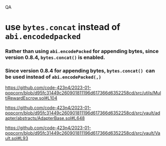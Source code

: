 QA  


# use  `bytes.concat` instead of `abi.encodedpacked`

### Rather than using `abi.encodePacked` for appending bytes, since version 0.8.4, `bytes.concat()` is enabled.

### Since version 0.8.4 for appending bytes, `bytes.concat() `can be used instead of `abi.encodePacked(,)`



https://github.com/code-423n4/2023-01-popcorn/blob/d95fc31449c260901811196d617366d6352258cd/src/utils/MultiRewardEscrow.sol#L104

https://github.com/code-423n4/2023-01-popcorn/blob/d95fc31449c260901811196d617366d6352258cd/src/vault/adapter/abstracts/AdapterBase.sol#L648


https://github.com/code-423n4/2023-01-popcorn/blob/d95fc31449c260901811196d617366d6352258cd/src/vault/Vault.sol#L93




